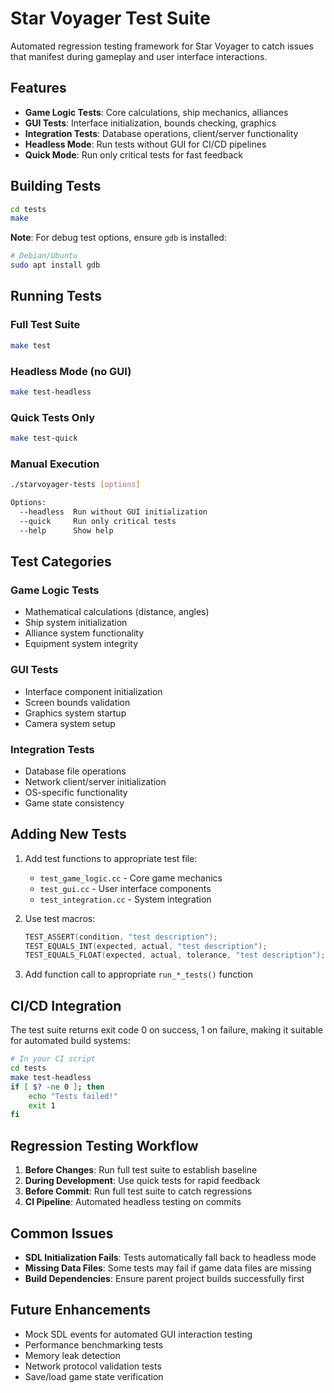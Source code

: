 # Star Voyager Test Suite

Automated regression testing framework for Star Voyager to catch issues that manifest during gameplay and user interface interactions.

## Features

- **Game Logic Tests**: Core calculations, ship mechanics, alliances
- **GUI Tests**: Interface initialization, bounds checking, graphics
- **Integration Tests**: Database operations, client/server functionality
- **Headless Mode**: Run tests without GUI for CI/CD pipelines
- **Quick Mode**: Run only critical tests for fast feedback

## Building Tests

```bash
cd tests
make
```

**Note**: For debug test options, ensure `gdb` is installed:
```bash
# Debian/Ubuntu
sudo apt install gdb
```

## Running Tests

### Full Test Suite
```bash
make test
```

### Headless Mode (no GUI)
```bash
make test-headless
```

### Quick Tests Only
```bash
make test-quick
```

### Manual Execution
```bash
./starvoyager-tests [options]

Options:
  --headless  Run without GUI initialization
  --quick     Run only critical tests
  --help      Show help
```

## Test Categories

### Game Logic Tests
- Mathematical calculations (distance, angles)
- Ship system initialization
- Alliance system functionality
- Equipment system integrity

### GUI Tests
- Interface component initialization
- Screen bounds validation
- Graphics system startup
- Camera system setup

### Integration Tests
- Database file operations
- Network client/server initialization
- OS-specific functionality
- Game state consistency

## Adding New Tests

1. Add test functions to appropriate test file:
   - `test_game_logic.cc` - Core game mechanics
   - `test_gui.cc` - User interface components
   - `test_integration.cc` - System integration

2. Use test macros:
   ```cpp
   TEST_ASSERT(condition, "test description");
   TEST_EQUALS_INT(expected, actual, "test description");
   TEST_EQUALS_FLOAT(expected, actual, tolerance, "test description");
   ```

3. Add function call to appropriate `run_*_tests()` function

## CI/CD Integration

The test suite returns exit code 0 on success, 1 on failure, making it suitable for automated build systems:

```bash
# In your CI script
cd tests
make test-headless
if [ $? -ne 0 ]; then
    echo "Tests failed!"
    exit 1
fi
```

## Regression Testing Workflow

1. **Before Changes**: Run full test suite to establish baseline
2. **During Development**: Use quick tests for rapid feedback
3. **Before Commit**: Run full test suite to catch regressions
4. **CI Pipeline**: Automated headless testing on commits

## Common Issues

- **SDL Initialization Fails**: Tests automatically fall back to headless mode
- **Missing Data Files**: Some tests may fail if game data files are missing
- **Build Dependencies**: Ensure parent project builds successfully first

## Future Enhancements

- Mock SDL events for automated GUI interaction testing
- Performance benchmarking tests
- Memory leak detection
- Network protocol validation tests
- Save/load game state verification